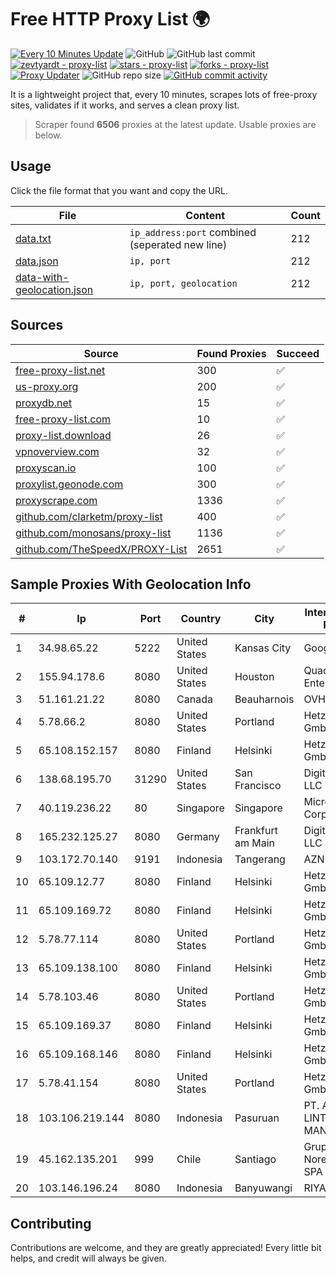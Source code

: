 
# Free HTTP Proxy List 🌍

[![Every 10 Minutes Update](https://github.com/mertguvencli/http-proxy-list/actions/workflows/main.yml/badge.svg?branch=main)](https://github.com/mertguvencli/http-proxy-list/actions/workflows/main.yml)
![GitHub](https://img.shields.io/github/license/mertguvencli/http-proxy-list)
![GitHub last commit](https://img.shields.io/github/last-commit/mertguvencli/http-proxy-list)
[![zevtyardt - proxy-list](https://img.shields.io/static/v1?label=zevtyardt&message=proxy-list&color=blue&logo=github)](https://github.com/zevtyardt/proxy-list "Go to GitHub repo")
[![stars - proxy-list](https://img.shields.io/github/stars/zevtyardt/proxy-list?style=social)](https://github.com/zevtyardt/proxy-list)
[![forks - proxy-list](https://img.shields.io/github/forks/zevtyardt/proxy-list?style=social)](https://github.com/zevtyardt/proxy-list)
[![Proxy Updater](https://github.com/zevtyardt/proxy-list/workflows/Proxy%20Updater/badge.svg)](https://github.com/zevtyardt/proxy-list/actions?query=workflow:"Proxy+Updater")
![GitHub repo size](https://img.shields.io/github/repo-size/zevtyardt/proxy-list)
[![GitHub commit activity](https://img.shields.io/github/commit-activity/m/zevtyardt/proxy-list?logo=commits)](https://github.com/zevtyardt/proxy-list/commits/main)

It is a lightweight project that, every 10 minutes, scrapes lots of free-proxy sites, validates if it works, and serves a clean proxy list.

> Scraper found **6506** proxies at the latest update. Usable proxies are below.

## Usage

Click the file format that you want and copy the URL.

|File|Content|Count|
|----|-------|-----|
|[data.txt](https://raw.githubusercontent.com/mertguvencli/http-proxy-list/main/proxy-list/data.txt)|`ip_address:port` combined (seperated new line)|212|
|[data.json](https://raw.githubusercontent.com/mertguvencli/http-proxy-list/main/proxy-list/data.json)|`ip, port`|212|
|[data-with-geolocation.json](https://raw.githubusercontent.com/mertguvencli/http-proxy-list/main/proxy-list/data-with-geolocation.json)|`ip, port, geolocation`|212|

## Sources

|Source|Found Proxies|Succeed|
|------|-------------|-------|
|[free-proxy-list.net](https://free-proxy-list.net)|300|✅|
|[us-proxy.org](https://www.us-proxy.org)|200|✅|
|[proxydb.net](http://proxydb.net)|15|✅|
|[free-proxy-list.com](https://free-proxy-list.com/?page=&port=&type%5B%5D=http&type%5B%5D=https&up_time=0&search=Search)|10|✅|
|[proxy-list.download](https://www.proxy-list.download/HTTP)|26|✅|
|[vpnoverview.com](https://vpnoverview.com/privacy/anonymous-browsing/free-proxy-servers)|32|✅|
|[proxyscan.io](https://www.proxyscan.io)|100|✅|
|[proxylist.geonode.com](https://proxylist.geonode.com/api/proxy-list?limit=300&page=1&sort_by=lastChecked&sort_type=desc&protocols=http,https)|300|✅|
|[proxyscrape.com](https://api.proxyscrape.com/v2/?request=displayproxies&protocol=http&timeout=10000&country=all&ssl=all&anonymity=all)|1336|✅|
|[github.com/clarketm/proxy-list](https://raw.githubusercontent.com/clarketm/proxy-list/master/proxy-list-raw.txt)|400|✅|
|[github.com/monosans/proxy-list](https://raw.githubusercontent.com/monosans/proxy-list/main/proxies/http.txt)|1136|✅|
|[github.com/TheSpeedX/PROXY-List](https://raw.githubusercontent.com/TheSpeedX/PROXY-List/master/http.txt)|2651|✅|


## Sample Proxies With Geolocation Info

|#|Ip|Port|Country|City|Internet Service Provider|
|-|--|----|-------|----|-------------------------|
|1|34.98.65.22|5222|United States|Kansas City|Google LLC|
|2|155.94.178.6|8080|United States|Houston|QuadraNet Enterprises LLC|
|3|51.161.21.22|8080|Canada|Beauharnois|OVH SAS|
|4|5.78.66.2|8080|United States|Portland|Hetzner Online GmbH|
|5|65.108.152.157|8080|Finland|Helsinki|Hetzner Online GmbH|
|6|138.68.195.70|31290|United States|San Francisco|DigitalOcean, LLC|
|7|40.119.236.22|80|Singapore|Singapore|Microsoft Corporation|
|8|165.232.125.27|8080|Germany|Frankfurt am Main|DigitalOcean, LLC|
|9|103.172.70.140|9191|Indonesia|Tangerang|AZNET|
|10|65.109.12.77|8080|Finland|Helsinki|Hetzner Online GmbH|
|11|65.109.169.72|8080|Finland|Helsinki|Hetzner Online GmbH|
|12|5.78.77.114|8080|United States|Portland|Hetzner Online GmbH|
|13|65.109.138.100|8080|Finland|Helsinki|Hetzner Online GmbH|
|14|5.78.103.46|8080|United States|Portland|Hetzner Online GmbH|
|15|65.109.169.37|8080|Finland|Helsinki|Hetzner Online GmbH|
|16|65.109.168.146|8080|Finland|Helsinki|Hetzner Online GmbH|
|17|5.78.41.154|8080|United States|Portland|Hetzner Online GmbH|
|18|103.106.219.144|8080|Indonesia|Pasuruan|PT. ARTHA LINTAS DATA MANDIRI|
|19|45.162.135.201|999|Chile|Santiago|Grupo Noredzone ISP SPA|
|20|103.146.196.24|8080|Indonesia|Banyuwangi|RIYADNETWORK|



## Contributing

Contributions are welcome, and they are greatly appreciated! Every
little bit helps, and credit will always be given.

